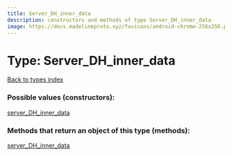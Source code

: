 ```yaml
---
title: Server_DH_inner_data
description: constructors and methods of type Server_DH_inner_data
image: https://docs.madelineproto.xyz/favicons/android-chrome-256x256.png
---
```

# Type: Server\_DH\_inner\_data
[Back to types index](index.md)



### Possible values (constructors):

[server\_DH\_inner\_data](../constructors/server_DH_inner_data.md)  



### Methods that return an object of this type (methods):



[server\_DH\_inner\_data](../constructors/server_DH_inner_data.md)  

